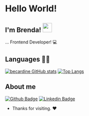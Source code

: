 # Hello World!

 

## I'm Brenda! <img src=https://github.com/TheDudeThatCode/TheDudeThatCode/blob/master/Assets/Hi.gif width="30">

 

... Frontend Developer! :computer:

## Languages  👨‍💻

[![becardine GitHub stats](https://github-readme-stats.vercel.app/api?username=becardine)](https://github.com/becardine/github-readme-stats)
[![Top Langs](https://github-readme-stats.vercel.app/api/top-langs/?username=becardine&layout=compact)](https://github.com/becardine/github-readme-stats)
 

## About me

[![Github Badge](https://img.shields.io/badge/-Github-000?style=flat-square&logo=Github&logoColor=white&link=https://github.com/becardine/)](https://github.com/becardine/) [![Linkedin Badge](https://img.shields.io/badge/-LinkedIn-blue?style=flat-square&logo=Linkedin&logoColor=white&link=https://www.linkedin.com/in/becardine/)]( https://www.linkedin.com/in/becardine/)

- Thanks for visiting.  ❤
